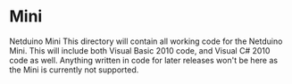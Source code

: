 # Mini
Netduino Mini
This directory will contain all working code for the Netduino Mini. This will include both Visual Basic 2010 code, and Visual C# 2010 code as well.
Anything written in code for later releases won't be here as the Mini is currently not supported.
